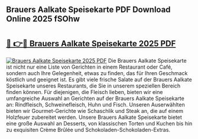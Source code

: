 ## Brauers Aalkate Speisekarte PDF Download Online 2025 fSOhw

# <h2><a href="http://gcb9m2.nevu.top/?p=Brauers+Aalkate+Speisekarte">🔗 👉🔴 Brauers Aalkate Speisekarte 2025 PDF</a></h2>

[![Brauers Aalkate Speisekarte 2025 PDF](https://i.imgur.com/dBaPXMq.png)](http://gcb9m2.nevu.top/?p=Brauers+Aalkate+Speisekarte)
Die Brauers Aalkate Speisekarte ist nicht nur eine Liste von Gerichten in einem Restaurant oder Café, sondern auch Ihre Gelegenheit, etwas zu finden, das für Ihren Geschmack köstlich und geeignet ist. Es gibt viele frische Salate auf der Brauers Aalkate Speisekarte unseres Restaurants, die Sie in unserem speziellen Bereich finden können. Für diejenigen, die Fleisch lieben, bieten wir eine umfangreiche Auswahl an Gerichten auf der Brauers Aalkate Speisekarte an: Rindfleisch, Schweinefleisch, Huhn und Fisch. Unseren Auserwählten bieten wir Gourmet-Gerichte wie Schaschlik und Steak an, die auf einem Holzfeuer zubereitet werden. Unsere Brauers Aalkate Speisekarte bietet eine große Auswahl an Desserts, von klassischen Torten und Kuchen bis hin zu exquisiten Crème Brûlée und Schokoladen-Schokoladen-Extras.
